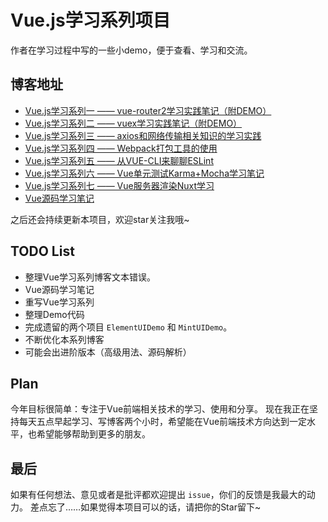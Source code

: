 # Vue.js学习系列项目

作者在学习过程中写的一些小demo，便于查看、学习和交流。

## 博客地址

* [Vue.js学习系列一 —— vue-router2学习实践笔记（附DEMO）](http://www.jianshu.com/p/8013d8d37bd0)
* [Vue.js学习系列二 —— vuex学习实践笔记（附DEMO）](http://www.jianshu.com/p/d6f7e11f18af)
* [Vue.js学习系列三 —— axios和网络传输相关知识的学习实践](http://www.jianshu.com/p/8e5fb763c3d7)
* [Vue.js学习系列四 —— Webpack打包工具的使用](http://www.jianshu.com/p/aef34acd111f)
* [Vue.js学习系列五 —— 从VUE-CLI来聊聊ESLint](http://www.jianshu.com/p/efb6fbed6fac)
* [Vue.js学习系列六 —— Vue单元测试Karma+Mocha学习笔记](http://www.jianshu.com/p/073d25a3bba0)
* [Vue.js学习系列七 —— Vue服务器渲染Nuxt学习](https://www.jianshu.com/p/ba7466d7101a)
* [Vue源码学习笔记](https://www.jianshu.com/p/67bc7ae92e4a)

之后还会持续更新本项目，欢迎star关注我哦~

## TODO List

* 整理Vue学习系列博客文本错误。
* Vue源码学习笔记
* 重写Vue学习系列
* 整理Demo代码
* 完成遗留的两个项目 `ElementUIDemo` 和 `MintUIDemo`。
* 不断优化本系列博客
* 可能会出进阶版本（高级用法、源码解析）

## Plan

今年目标很简单：专注于Vue前端相关技术的学习、使用和分享。
现在我正在坚持每天五点早起学习、写博客两个小时，希望能在Vue前端技术方向达到一定水平，也希望能够帮助到更多的朋友。

## 最后

如果有任何想法、意见或者是批评都欢迎提出 `issue`，你们的反馈是我最大的动力。
差点忘了……如果觉得本项目可以的话，请把你的Star留下~